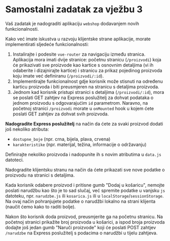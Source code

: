 # Samostalni zadatak za vježbu 3
Vaš zadatak je nadograditi aplikaciju ```webshop``` dodavanjem novih funkcionalnosti.

Kako već imate iskustva u razvoju klijentske strane aplikacije, morate implementirati sljedeće
funkcionalnosti:
1. Instalirajte i podesite ```vue-router``` za navigaciju između stranica. Aplikacija mora imati dvije stranice: početnu stranicu (```/proizvodi```) koja će prikazivati sve proizvode kao kartice s osnovnim detaljima (vi ih odaberite i dizajnirajte kartice) i stranicu za prikaz pojedinog proizvoda koju imate već definiranu (```/proizvodi/:id```).
2. Implementirajte funkcionalnost gdje korisnik može stisnuti na određenu karticu proizvoda i biti
preusmjeren na stranicu s detaljima proizvoda.
3. Jednom kad korisnik pristupi stranici s detaljima (```/proizvodi/:id```), mora se poslati GET zahtjev na Express poslužitelj za dohvat podataka o jednom proizvodu s odgovarajućim ```id``` parametrom. Naravno, na početnoj stranici ```/proizvodi``` morate u ```onMounted``` hook u kojem ćete poslati GET zahtjev za dohvat svih proizvoda.

**Nadogradite Express poslužitelj** na način da ćete za svaki proizvod dodati još nekoliko atributa:
- ```dostupne_boje``` (npr. crna, bijela, plava, crvena)
- ```karakteristike``` (npr. materijal, težina, informacije o održavanju)

Definirajte nekoliko proizvoda i nadopunite ih s novim atributima u ```data.js``` datoteci.

Nadogradite klijentsku stranu na način da ćete prikazati sve nove podatke o proizvodu na stranici s detaljima.

Kada korisnik odabere proizvod i pritisne gumb "Dodaj u košaricu", nemojte poslati narudžbu kao što je to sad slučaj, već spremite podatke u vanjsku ```js``` datoteku, npr. ```narudzbe.js``` ili ```kosarica.js``` ili u ```localStorage```/```sessionStorage```. Na ovaj način pohranjujete podatke o narudžbi lokalno na strani klijenta (naučit ćemo kako to raditi bolje).

Nakon što korisnik doda proizvod, preusmjerite ga na početnu stranicu. Na početnoj stranici prikažite broj proizvoda u košarici, a ispod broja proizvoda dodajte još jedan gumb "Naruči proizvode" koji će poslati POST zahtjev ```/narudzbe``` na Express poslužitelj s podacima o narudžbi u tijelu zahtjeva.
